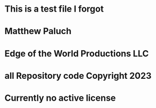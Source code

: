 # This is a test file I forgot
# Matthew Paluch
# Edge of the World Productions LLC
# all Repository code Copyright 2023
#
# Currently no active license
